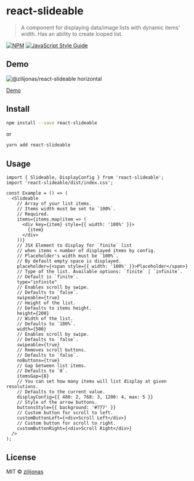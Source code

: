 # react-slideable

> A component for displaying data/image lists with dynamic items' width. Has an ability to create looped list.

[![NPM](https://img.shields.io/npm/v/react-slideable.svg)](https://www.npmjs.com/package/react-slideable) [![JavaScript Style Guide](https://img.shields.io/badge/code_style-standard-brightgreen.svg)](https://standardjs.com)

## Demo

![@zilijonas/react-slideable horizontal](https://github.com/zilijonas/react-slideable/blob/master/slideable-demo.gif?raw=true)

[Demo](https://zilijonas.github.io/react-slideable/)

## Install

```bash
npm install --save react-slideable
```

or

```bash
yarn add react-slideable
```

## Usage

```tsx
import { Slideable, DisplayConfig } from 'react-slideable';
import 'react-slideable/dist/index.css';

const Example = () => (
  <Slideable
    // Array of your list items.
    // Items width must be set to `100%`.
    // Required.
    items={items.map(item => (
      <div key={item} style={{ width: '100%' }}>
        {item}
      </div>
    ))}
    // JSX Element to display for `finite` list
    // when items < number of displayed items by config.
    // Placeholder's width must be `100%`.
    // By default empty space is displayed.
    placeholder={<span style={{ width: '100%' }}>Placeholder</span>}
    // Type of the list. Available options: `finite` | `infinite`.
    // Default is `finite`.
    type="infinite"
    // Enables scroll by swipe.
    // Defaults to `false`.
    swipeable={true}
    // Height of the list.
    // Defaults to items height.
    height={200}
    // Width of the list.
    // Defaults to `100%`.
    width={500}
    // Enables scroll by swipe.
    // Defaults to `false`.
    swipeable={true}
    // Removes scroll buttons.
    // Defaults to `false`.
    noButtons={true}
    // Gap between list items.
    // Defaults to `0`.
    itemsGap={8}
    // You can set how many items will list display at given resolutions.
    // Defaults to the current value.
    displayConfig={{ 480: 2, 768: 3, 1200: 4, max: 5 }}
    // Style of the arrow buttons.
    buttonsStyle={{ background: '#777' }}
    // Custom button for scroll to left.
    customButtonLeft={<div>Scroll Left</div>}
    // Custom button for scroll to right.
    customButtonRight={<div>Scroll Right</div>}
  />
);
```

## License

MIT © [zilijonas](https://github.com/zilijonas)
